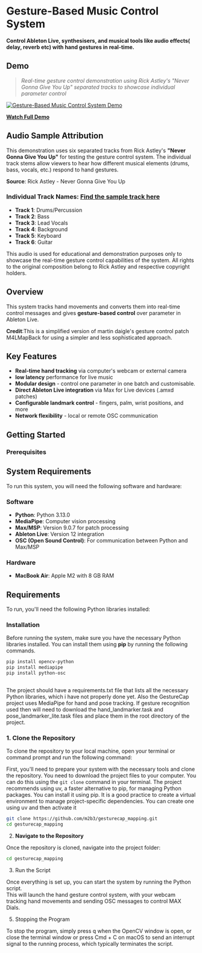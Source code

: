 # Gesture-Based Music Control System

**Control Ableton Live, synthesisers, and musical tools like audio effects( delay, reverb etc) with hand gestures in real-time.**

## Demo

> *Real-time gesture control demonstration using Rick Astley's "Never Gonna Give You Up" separated tracks to showcase individual parameter control*
> 

[![Gesture-Based Music Control System Demo](https://img.youtube.com/vi/aJl4vnLZrYE/maxresdefault.jpg)](https://www.youtube.com/watch?v=aJl4vnLZrYE)

**[Watch Full Demo](https://youtu.be/aJl4vnLZrYE)** 

 ## Audio Sample Attribution

This demonstration uses six separated tracks from Rick Astley's **"Never Gonna Give You Up"** for testing the gesture control system. The individual track stems allow viewers to hear how different musical elements (drums, bass, vocals, etc.) respond to hand gestures.

**Source**: Rick Astley - Never Gonna Give You Up 
### Individual Track Names: [Find the sample track here](../MAX%20Ableton/Ableton%20and%20music%20sample/audio%20track)

- **Track 1**: Drums/Percussion
- **Track 2**: Bass
- **Track 3**: Lead Vocals
- **Track 4**: Background 
- **Track 5**: Keyboard 
- **Track 6**: Guitar 

This audio is used for educational and demonstration purposes only to showcase the real-time gesture control capabilities of the system. All rights to the original composition belong to Rick Astley and respective copyright holders.
 

## Overview

This system tracks hand movements and converts them into real-time control messages and gives **gesture-based control** over parameter in Ableton Live.

**Credit**:This is a simplified version of martin daigle's gesture control patch M4LMapBack for using a simpler and less sophisticated approach.

## Key Features


- **Real-time hand tracking** via computer's webcam or external camera
- **low latency** performance for live music
- **Modular design** - control one parameter in one batch and customisable.
- **Direct Ableton Live integration** via Max for Live devices (.amxd patches)
- **Configurable landmark control** - fingers, palm, wrist positions, and more
- **Network flexibility** - local or remote OSC communication

## Getting Started

### Prerequisites
## System Requirements

To run this system, you will need the following software and hardware:

### Software
- **Python**: Python 3.13.0
- **MediaPipe**: Computer vision processing
- **Max/MSP**: Version 9.0.7 for patch processing
- **Ableton Live**: Version 12 integration
- **OSC (Open Sound Control)**: For communication between Python and Max/MSP

### Hardware
- **MacBook Air**: Apple M2 with 8 GB RAM

## Requirements

To run, you'll need the following Python libraries installed:
### Installation

Before running the system, make sure you have the necessary Python libraries installed. You can install them using **pip** by running the following commands.

```bash
pip install opencv-python
pip install mediapipe
pip install python-osc
  
```
The project should have a requirements.txt file that lists all the necessary Python libraries, which i have not properly done yet. Also the GestureCap project uses MediaPipe for hand and pose tracking. If gesture recognition used then will need to download the hand_landmarker.task and pose_landmarker_lite.task files and place them in the root directory of the project.
### 1. Clone the Repository

To clone the repository to your local machine, open your terminal or command prompt and run the following command:

First, you'll need to prepare your system with the necessary tools and clone the repository. You need to download the project files to your computer. You can do this using the    ``` git clone ``` command in your terminal. The project recommends using uv, a faster alternative to pip, for managing Python packages. You can install it using pip. It is a good practice to create a virtual environment to manage project-specific dependencies. You can create one using uv and then activate it

```bash
git clone https://github.com/m2b3/gesturecap_mapping.git
cd gesturecap_mapping
```
2. **Navigate to the Repository**

Once the repository is cloned, navigate into the project folder:
   ```bash
cd gesturecap_mapping
```
3. Run the Script

Once everything is set up, you can start the system by running the Python script.  
This will launch the hand gesture control system, with your webcam tracking hand movements and sending OSC messages to control MAX Dials. 

5. Stopping the Program

To stop the program, simply press q when the OpenCV window is open, or close the terminal window or press Cmd + C on macOS to send an interrupt signal to the running process, which typically terminates the script.


 
